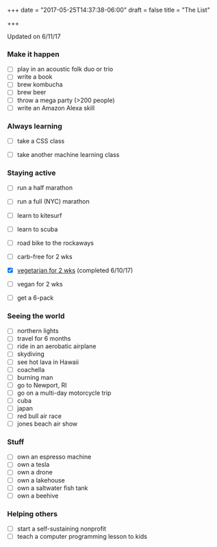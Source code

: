 +++
date = "2017-05-25T14:37:38-06:00"
draft = false
title = "The List"

+++

Updated on 6/11/17

### Make it happen
- [ ] play in an acoustic folk duo or trio
- [ ] write a book
- [ ] brew kombucha
- [ ] brew beer
- [ ] throw a mega party (>200 people)
- [ ] write an Amazon Alexa skill

### Always learning
- [ ] take a CSS class 
- [ ] take another machine learning class


### Staying active
- [ ] run a half marathon
- [ ] run a full (NYC) marathon
- [ ] learn to kitesurf
- [ ] learn to scuba
- [ ] road bike to the rockaways
- [ ] carb-free for 2 wks
- [X] [vegetarian for 2 wks](/going-vegetarian-for-two-weeks/) (completed 6/10/17)
- [ ] vegan for 2 wks
- [ ] get a 6-pack


### Seeing the world
- [ ] northern lights
- [ ] travel for 6 months
- [ ] ride in an aerobatic airplane
- [ ] skydiving 
- [ ] see hot lava in Hawaii
- [ ] coachella
- [ ] burning man
- [ ] go to Newport, RI
- [ ] go on a multi-day motorcycle trip
- [ ] cuba
- [ ] japan
- [ ] red bull air race
- [ ] jones beach air show

### Stuff
- [ ] own an espresso machine
- [ ] own a tesla
- [ ] own a drone
- [ ] own a lakehouse
- [ ] own a saltwater fish tank
- [ ] own a beehive

### Helping others
- [ ] start a self-sustaining nonprofit
- [ ] teach a computer programming lesson to kids 